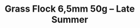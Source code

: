 ---
layout: product
title: "Grass Flock 6,5mm 50g – Late Summer"
price: "800" 
desc: "Statička trava"
img_path: "/assets/img/MSC64.webp"
brand: "ModelScene"
available: false
special_offer: false
new: false
soon: false
cat: "080000"
subcat: "080300"
subsubcat: "0N/A"
sifra: "MSC64"
popular: false
spec: false
---